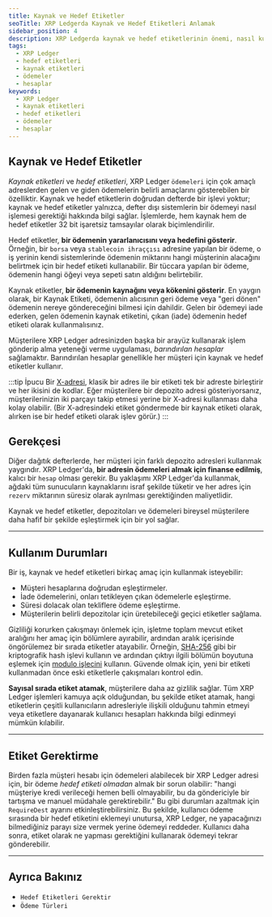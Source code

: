 ```yaml
---
title: Kaynak ve Hedef Etiketler
seoTitle: XRP Ledgerda Kaynak ve Hedef Etiketleri Anlamak
sidebar_position: 4
description: XRP Ledgerda kaynak ve hedef etiketlerinin önemi, nasıl kullanıldığı ve maliyet tasarrufu yöntemleri hakkında bilgi verilmektedir. Bu etiketler, ödemeleri daha etkin bir şekilde yönetmenin yollarını sunar.
tags: 
  - XRP Ledger
  - hedef etiketleri
  - kaynak etiketleri
  - ödemeler
  - hesaplar
keywords: 
  - XRP Ledger
  - kaynak etiketleri
  - hedef etiketleri
  - ödemeler
  - hesaplar
---
```


## Kaynak ve Hedef Etiketler

_Kaynak etiketleri_ ve _hedef etiketleri_, XRP Ledger `ödemeleri` için çok amaçlı adreslerden gelen ve giden ödemelerin belirli amaçlarını gösterebilen bir özelliktir. Kaynak ve hedef etiketlerin doğrudan defterde bir işlevi yoktur; kaynak ve hedef etiketler yalnızca, defter dışı sistemlerin bir ödemeyi nasıl işlemesi gerektiği hakkında bilgi sağlar. İşlemlerde, hem kaynak hem de hedef etiketler 32 bit işaretsiz tamsayılar olarak biçimlendirilir.

Hedef etiketler, **bir ödemenin yararlanıcısını veya hedefini gösterir**. Örneğin, bir `borsa` veya `stablecoin ihraççısı` adresine yapılan bir ödeme, o iş yerinin kendi sistemlerinde ödemenin miktarını hangi müşterinin alacağını belirtmek için bir hedef etiketi kullanabilir. Bir tüccara yapılan bir ödeme, ödemenin hangi öğeyi veya sepeti satın aldığını belirtebilir.

Kaynak etiketler, **bir ödemenin kaynağını veya kökenini gösterir**. En yaygın olarak, bir Kaynak Etiketi, ödemenin alıcısının geri ödeme veya "geri dönen" ödemenin nereye göndereceğini bilmesi için dahildir. Gelen bir ödemeyi iade ederken, gelen ödemenin kaynak etiketini, çıkan (iade) ödemenin hedef etiketi olarak kullanmalısınız.

Müşterilere XRP Ledger adresinizden başka bir arayüz kullanarak işlem gönderip alma yeteneği verme uygulaması, _barındırılan hesaplar_ sağlamaktır. Barındırılan hesaplar genellikle her müşteri için kaynak ve hedef etiketler kullanır.

:::tip İpucu
Bir [X-adresi](https://xrpaddress.info/), klasik bir adres ile bir etiketi tek bir adreste birleştirir ve her ikisini de kodlar. Eğer müşterilere bir depozito adresi gösteriyorsanız, müşterilerinizin iki parçayı takip etmesi yerine bir X-adresi kullanması daha kolay olabilir. (Bir X-adresindeki etiket göndermede bir kaynak etiketi olarak, alırken ise bir hedef etiketi olarak işlev görür.)
:::

## Gerekçesi

Diğer dağıtık defterlerde, her müşteri için farklı depozito adresleri kullanmak yaygındır. XRP Ledger'da, **bir adresin ödemeleri almak için finanse edilmiş**, kalıcı bir `hesap` olması gerekir. Bu yaklaşımı XRP Ledger'da kullanmak, ağdaki tüm sunucuların kaynaklarını israf şekilde tüketir ve her adres için `rezerv` miktarının süresiz olarak ayrılması gerektiğinden maliyetlidir.

Kaynak ve hedef etiketler, depozitoları ve ödemeleri bireysel müşterilere daha hafif bir şekilde eşleştirmek için bir yol sağlar.

---

## Kullanım Durumları

Bir iş, kaynak ve hedef etiketleri birkaç amaç için kullanmak isteyebilir:

- Müşteri hesaplarına doğrudan eşleştirmeler.
- İade ödemelerini, onları tetikleyen çıkan ödemelerle eşleştirme.
- Süresi dolacak olan tekliflere ödeme eşleştirme.
- Müşterilerin belirli depozitolar için üretebileceği geçici etiketler sağlama.

Gizliliği korurken çakışmayı önlemek için, işletme toplam mevcut etiket aralığını her amaç için bölümlere ayırabilir, ardından aralık içerisinde öngörülemez bir sırada etiketler atayabilir. Örneğin, [SHA-256](https://en.wikipedia.org/wiki/SHA-2) gibi bir kriptografik hash işlevi kullanın ve ardından çıktıyı ilgili bölümün boyutuna eşlemek için [modulo işlecini](https://en.wikipedia.org/wiki/Modulo_operation) kullanın. Güvende olmak için, yeni bir etiketi kullanmadan önce eski etiketlerle çakışmaları kontrol edin.

**Sayısal sırada etiket atamak**, müşterilere daha az gizlilik sağlar. Tüm XRP Ledger işlemleri kamuya açık olduğundan, bu şekilde etiket atamak, hangi etiketlerin çeşitli kullanıcıların adresleriyle ilişkili olduğunu tahmin etmeyi veya etiketlere dayanarak kullanıcı hesapları hakkında bilgi edinmeyi mümkün kılabilir.

---

## Etiket Gerektirme

Birden fazla müşteri hesabı için ödemeleri alabilecek bir XRP Ledger adresi için, bir ödeme _hedef etiketi olmadan_ almak bir sorun olabilir: "hangi müşteriye kredi verileceği hemen belli olmayabilir, bu da göndericiyle bir tartışma ve manuel müdahale gerektirebilir." Bu gibi durumları azaltmak için `RequireDest` ayarını etkinleştirebilirsiniz. Bu şekilde, kullanıcı ödeme sırasında bir hedef etiketini eklemeyi unutursa, XRP Ledger, ne yapacağınızı bilmediğiniz parayı size vermek yerine ödemeyi reddeder. Kullanıcı daha sonra, etiket olarak ne yapması gerektiğini kullanarak ödemeyi tekrar gönderebilir.

---

## Ayrıca Bakınız

- `Hedef Etiketleri Gerektir`
- `Ödeme Türleri`

